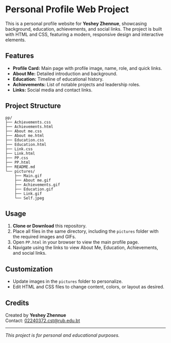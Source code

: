# Personal Profile Web Project

This is a personal profile website for **Yeshey Zhennue**, showcasing background, education, achievements, and social links. The project is built with HTML and CSS, featuring a modern, responsive design and interactive elements.

## Features

- **Profile Card:** Main page with profile image, name, role, and quick links.
- **About Me:** Detailed introduction and background.
- **Education:** Timeline of educational history.
- **Achievements:** List of notable projects and leadership roles.
- **Links:** Social media and contact links.

## Project Structure

```
pp/
├── Achievements.css
├── Achievements.html
├── About me.css
├── About me.html
├── Education.css
├── Education.html
├── Link.css
├── Link.html
├── PP.css
├── PP.html
├── README.md
└── pictures/
    ├── Main.gif
    ├── About me.gif
    ├── Achievements.gif
    ├── Education.gif
    ├── Link.gif
    └── Self.jpeg
```

## Usage

1. **Clone or Download** this repository.
2. Place all files in the same directory, including the `pictures` folder with the required images and GIFs.
3. Open `PP.html` in your browser to view the main profile page.
4. Navigate using the links to view About Me, Education, Achievements, and social links.

## Customization

- Update images in the `pictures` folder to personalize.
- Edit HTML and CSS files to change content, colors, or layout as desired.

## Credits

Created by **Yeshey Zhennue**  
Contact: 02240372.cst@rub.edu.bt

---
*This project is for personal and educational purposes.*

